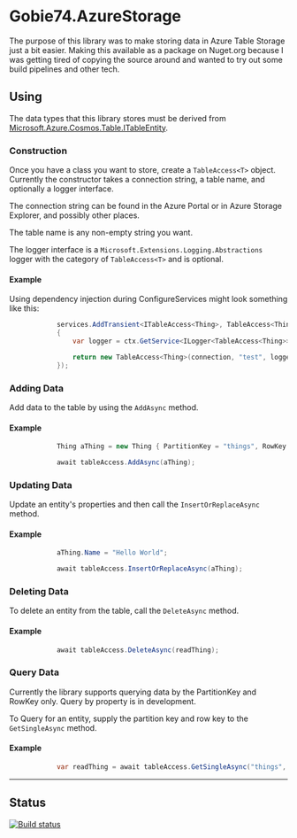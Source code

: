 # Gobie74.AzureStorage
The purpose of this library was to make storing data in Azure Table Storage just a bit easier.  Making this available as a package on Nuget.org because I was getting tired of copying the source around and wanted to try out some build pipelines and other tech.

## Using

The data types that this library stores must be derived from [Microsoft.Azure.Cosmos.Table.ITableEntity](https://docs.microsoft.com/en-us/azure/cosmos-db/tutorial-develop-table-dotnet#define-the-entity).

### Construction

Once you have a class you want to store, create a `TableAccess<T>` object.  Currently the constructor takes a connection string, a table name, and optionally a logger interface.

The connection string can be found in the Azure Portal or in Azure Storage Explorer, and possibly other places.

The table name is any non-empty string you want.

The logger interface is a `Microsoft.Extensions.Logging.Abstractions` logger with the category of `TableAccess<T>` and is optional.

#### Example
Using dependency injection during ConfigureServices might look something like this:

```c#
            services.AddTransient<ITableAccess<Thing>, TableAccess<Thing>>((ctx) =>
            {
                var logger = ctx.GetService<ILogger<TableAccess<Thing>>>();

                return new TableAccess<Thing>(connection, "test", logger);
            });
```

### Adding Data

Add data to the table by using the `AddAsync` method.

#### Example

```c#
            Thing aThing = new Thing { PartitionKey = "things", RowKey = "1", Name = "Hello" };

            await tableAccess.AddAsync(aThing);
```

### Updating Data

Update an entity's properties and then call the `InsertOrReplaceAsync` method.

#### Example

```c#
            aThing.Name = "Hello World";

            await tableAccess.InsertOrReplaceAsync(aThing);
```

### Deleting Data

To delete an entity from the table, call the `DeleteAsync` method.

#### Example

```c#
            await tableAccess.DeleteAsync(readThing);
```

### Query Data

Currently the library supports querying data by the PartitionKey and RowKey only.  Query by property is in development.

To Query for an entity, supply the partition key and row key to the `GetSingleAsync` method.

#### Example

```C#
            var readThing = await tableAccess.GetSingleAsync("things", "1");
```

---

## Status

[![Build status](https://dev.azure.com/gobie74/github/_apis/build/status/dmelinosky.AzureStorage)](https://dev.azure.com/gobie74/github/_build/latest?definitionId=15)